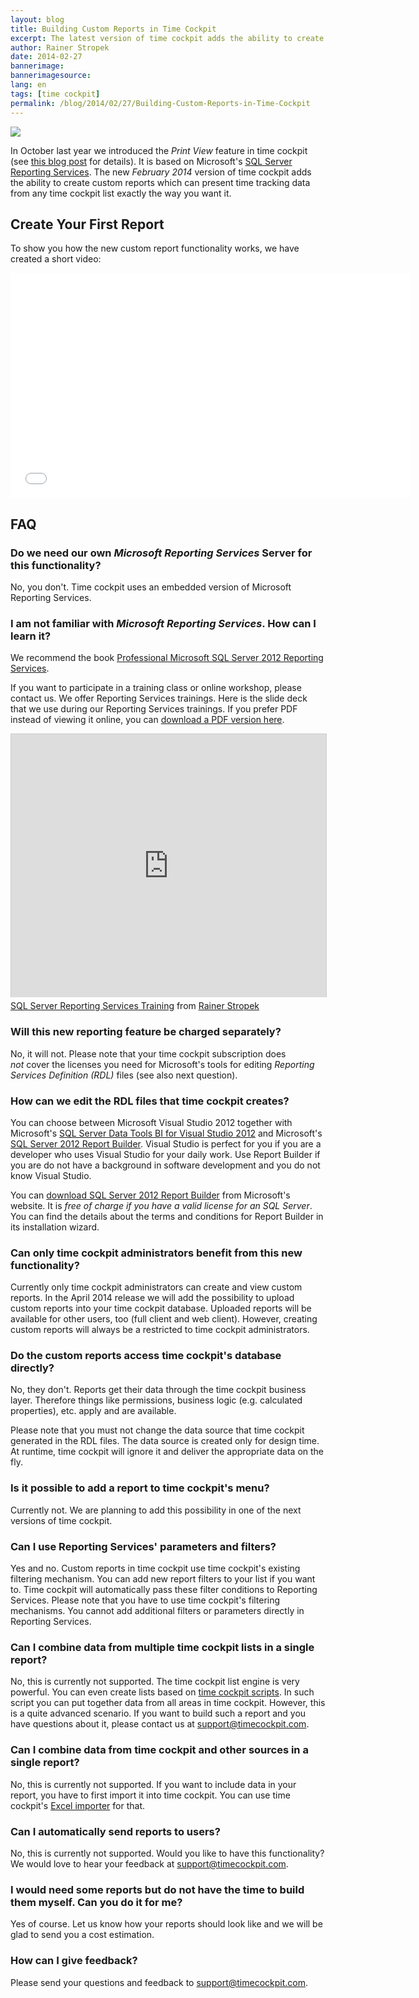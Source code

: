 ```yaml
---
layout: blog
title: Building Custom Reports in Time Cockpit
excerpt: The latest version of time cockpit adds the ability to create custom reports with Microsoft's Reporting Services tools. Watch a short video about this new feature and read about the details.
author: Rainer Stropek
date: 2014-02-27
bannerimage: 
bannerimagesource: 
lang: en
tags: [time cockpit]
permalink: /blog/2014/02/27/Building-Custom-Reports-in-Time-Cockpit
---
```


<p>
  <img src="{{site.baseurl}}/content/images/blog/2014/02/ScreenshotReporting.png" />
</p><p>In October last year we introduced the <em>Print View</em> feature in time cockpit (see <a href="http://www.timecockpit.com/blog/2013/10/29/Reporting-Preview" target="_blank">this blog post</a> for details). It is based on Microsoft's <a href="http://msdn.microsoft.com/de-de/library/ms159106.aspx" target="_blank">SQL Server Reporting Services</a>. The new <em>February 2014</em> version of time cockpit adds the ability to create custom reports which can present time tracking data from any time cockpit list exactly the way you want it.</p><h2>Create Your First Report</h2><p>To show you how the new custom report functionality works, we have created a short video:</p><div class="videoWrapper">
  <iframe width="640" height="360" src="//www.youtube.com/embed/pn_--H-oAm8?rel=0" frameborder="0" allowfullscreen="allowfullscreen"></iframe>
</div><h2>FAQ</h2><h3>Do we need our own <em>Microsoft Reporting Services</em> Server for this functionality?</h3><p>No, you don't. Time cockpit uses an embedded version of Microsoft Reporting Services.</p><h3>I am not familiar with <em>Microsoft Reporting Services</em>. How can I learn it?
<br /></h3><p>We recommend the book <a href="http://www.amazon.de/gp/product/1118101111/ref=as_li_ss_tl?ie=UTF8&amp;camp=1638&amp;creative=19454&amp;creativeASIN=1118101111&amp;linkCode=as2&amp;tag=timecockpit-21" target="_blank">Professional Microsoft SQL Server 2012 Reporting Services</a>.</p><p>If you want to participate in a training class or online workshop, please contact us. We offer Reporting Services trainings. Here is the slide deck that we use during our Reporting Services trainings. If you prefer PDF instead of viewing it online, you can <a href="{{site.baseurl}}/content/images/blog/2014/02/SSRS Training.pdf" target="_blank">download a PDF version here</a>.</p><div class="videoWrapper">
  <iframe src="http://www.slideshare.net/slideshow/embed_code/31724313?rel=0" width="512" height="421" frameborder="0" marginwidth="0" marginheight="0" scrolling="no" style="border:1px solid #CCC; border-width:1px 1px 0; margin-bottom:5px; max-width: 100%;" allowfullscreen="allowfullscreen"></iframe>
</div><div class="imageCaption">
  <a href="https://www.slideshare.net/rstropek/sql-server-reporting-services-training" title="SQL Server Reporting Services Training" target="_blank">SQL Server Reporting Services Training</a> from <a href="http://www.slideshare.net/rstropek" target="_blank">Rainer Stropek</a></div><h3>Will this new reporting feature be charged separately?</h3><p>No, it will not. Please note that your time cockpit subscription does <em>not</em> cover the licenses you need for Microsoft's tools for editing <em>Reporting Services Definition (RDL)</em> files (see also next question).</p><h3>How can we edit the RDL files that time cockpit creates?</h3><p>You can choose between Microsoft Visual Studio 2012 together with Microsoft's <a href="http://www.microsoft.com/en-us/download/details.aspx?id=36843" target="_blank">SQL Server Data Tools BI for Visual Studio 2012</a> and Microsoft's <a href="http://www.microsoft.com/en-us/download/details.aspx?id=29072" target="_blank">SQL Server 2012 Report Builder</a>. Visual Studio is perfect for you if you are a developer who uses Visual Studio for your daily work. Use Report Builder if you are do not have a background in software development and you do not know Visual Studio.<br /></p><p class="showcase">You can <a href="http://www.microsoft.com/en-us/download/details.aspx?id=29072" target="_blank">download SQL Server 2012 Report Builder</a> from Microsoft's website. It is <em>free of charge if you have a valid license for an SQL Server</em>. You can find the details about the terms and conditions for Report Builder in its installation wizard.</p><h3>Can only time cockpit administrators benefit from this new functionality?</h3><p>Currently only time cockpit administrators can create and view custom reports. In the April 2014 release we will add the possibility to upload custom reports into your time cockpit database. Uploaded reports will be available for other users, too (full client and web client). However, creating custom reports will always be a restricted to time cockpit administrators.</p><h3>Do the custom reports access time cockpit's database directly?</h3><p>No, they don't. Reports get their data through the time cockpit business layer. Therefore things like permissions, business logic (e.g. calculated properties), etc. apply and are available.</p><p class="showcase">Please note that you must not change the data source that time cockpit generated in the RDL files. The data source is created only for design time. At runtime, time cockpit will ignore it and deliver the appropriate data on the fly.</p><h3>Is it possible to add a report to time cockpit's menu?</h3><p>Currently not. We are planning to add this possibility in one of the next versions of time cockpit.</p><h3>Can I use Reporting Services' parameters and filters?</h3><p>Yes and no. Custom reports in time cockpit use time cockpit's existing filtering mechanism. You can add new report filters to your list if you want to. Time cockpit will automatically pass these filter conditions to Reporting Services. Please note that you have to use time cockpit's filtering mechanisms. You cannot add additional filters or parameters directly in Reporting Services.</p><h3>Can I combine data from multiple time cockpit lists in a single report?</h3><p>No, this is currently not supported. The time cockpit list engine is very powerful. You can even create lists based on <a href="http://help.timecockpit.com/?topic=html/c20d94e9-97dc-48a8-9171-fd3bb70dad86.htm" target="_blank">time cockpit scripts</a>. In such script you can put together data from all areas in time cockpit. However, this is a quite advanced scenario. If you want to build such a report and you have questions about it, please contact us at <a href="mailto:support@timecockpit.com">support@timecockpit.com</a>.</p><h3>Can I combine data from time cockpit and other sources in a single report?</h3><p>No, this is currently not supported. If you want to include data in your report, you have to first import it into time cockpit. You can use time cockpit's <a href="http://help.timecockpit.com/?topic=html/ee560e49-e503-4d80-9167-2e6533f50dbe.htm" target="_blank">Excel importer</a> for that.</p><h3>Can I automatically send reports to users?</h3><p>No, this is currently not supported. Would you like to have this functionality? We would love to hear your feedback at <a href="mailto:support@timecockpit.com">support@timecockpit.com</a>.</p><h3>I would need some reports but do not have the time to build them myself. Can you do it for me?</h3><p>Yes of course. Let us know how your reports should look like and we will be glad to send you a cost estimation.</p><h3>How can I give feedback?</h3><p>Please send your questions and feedback to <a href="mailto:support@timecockpit.com">support@timecockpit.com</a>.</p>